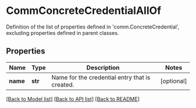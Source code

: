 # CommConcreteCredentialAllOf

Definition of the list of properties defined in 'comm.ConcreteCredential', excluding properties defined in parent classes.
## Properties
Name | Type | Description | Notes
------------ | ------------- | ------------- | -------------
**name** | **str** | Name for the credential entry that is created. | [optional] 

[[Back to Model list]](../README.md#documentation-for-models) [[Back to API list]](../README.md#documentation-for-api-endpoints) [[Back to README]](../README.md)


